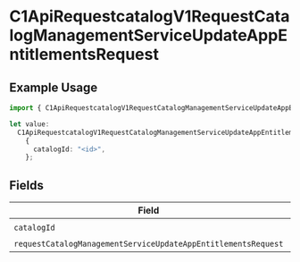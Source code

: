 # C1ApiRequestcatalogV1RequestCatalogManagementServiceUpdateAppEntitlementsRequest

## Example Usage

```typescript
import { C1ApiRequestcatalogV1RequestCatalogManagementServiceUpdateAppEntitlementsRequest } from "conductorone-sdk-typescript/sdk/models/operations";

let value:
  C1ApiRequestcatalogV1RequestCatalogManagementServiceUpdateAppEntitlementsRequest =
    {
      catalogId: "<id>",
    };
```

## Fields

| Field                                                                                                                                                           | Type                                                                                                                                                            | Required                                                                                                                                                        | Description                                                                                                                                                     |
| --------------------------------------------------------------------------------------------------------------------------------------------------------------- | --------------------------------------------------------------------------------------------------------------------------------------------------------------- | --------------------------------------------------------------------------------------------------------------------------------------------------------------- | --------------------------------------------------------------------------------------------------------------------------------------------------------------- |
| `catalogId`                                                                                                                                                     | *string*                                                                                                                                                        | :heavy_check_mark:                                                                                                                                              | N/A                                                                                                                                                             |
| `requestCatalogManagementServiceUpdateAppEntitlementsRequest`                                                                                                   | [shared.RequestCatalogManagementServiceUpdateAppEntitlementsRequest](../../../sdk/models/shared/requestcatalogmanagementserviceupdateappentitlementsrequest.md) | :heavy_minus_sign:                                                                                                                                              | N/A                                                                                                                                                             |